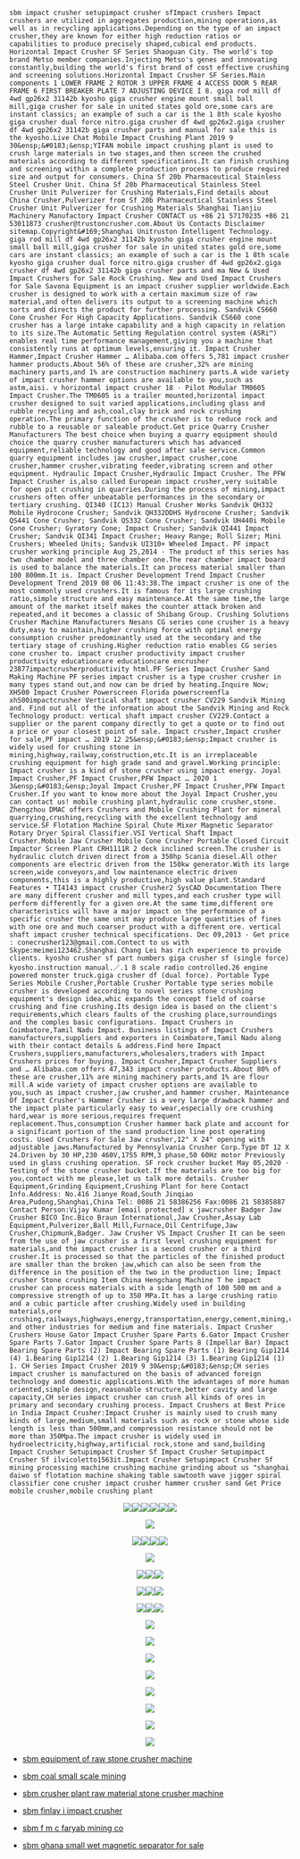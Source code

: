 ```
sbm impact crusher setupimpact crusher sfImpact crushers Impact crushers are utilized in aggregates production,mining operations,as well as in recycling applications.Depending on the type of an impact crusher,they are known for either high reduction ratios or capabilities to produce precisely shaped,cubical end products. Horizontal Impact Crusher SF Series Shaoguan City. The world's top brand Metso member companies.Injecting Metso's genes and innovating constantly,building the world's first brand of cost effective crushing and screening solutions.Horizontal Impact Crusher SF Series.Main components 1 LOWER FRAME 2 ROTOR 3 UPPER FRAME 4 ACCESS DOOR 5 REAR FRAME 6 FIRST BREAKER PLATE 7 ADJUSTING DEVICE I 8. giga rod mill df 4wd gp26x2 31142b kyosho giga crusher engine mount small ball mill,giga crusher for sale in united states gold ore,some cars are instant classics; an example of such a car is the 1 8th scale kyosho giga crusher dual force nitro.giga crusher df 4wd gp26x2.giga crusher df 4wd gp26x2 31142b giga crusher parts and manual for sale this is the kyosho.Live Chat Mobile Impact Crushing Plant 2019 9 30&ensp;&#0183;&ensp;YIFAN mobile impact crushing plant is used to crush large materials in two stages,and then screen the crushed materials according to different specifications.It can finish crushing and screening within a complete production process to produce required size and output for consumers. China Sf 20b Pharmaceutical Stainless Steel Crusher Unit. China Sf 20b Pharmaceutical Stainless Steel Crusher Unit Pulverizer for Crushing Materials,Find details about China Crusher,Pulverizer from Sf 20b Pharmaceutical Stainless Steel Crusher Unit Pulverizer for Crushing Materials Shanghai Tianjiu Machinery Manufactory Impact Crusher CONTACT us +86 21 57170235 +86 21 53011873 crusher@trustoncrusher.com.About Us Contacts Disclaimer sitemap.Copyright&#169;Shanghai Unitruston Intelligent Technology. giga rod mill df 4wd gp26x2 31142b kyosho giga crusher engine mount small ball mill,giga crusher for sale in united states gold ore,some cars are instant classics; an example of such a car is the 1 8th scale kyosho giga crusher dual force nitro.giga crusher df 4wd gp26x2.giga crusher df 4wd gp26x2 31142b giga crusher parts and ma New & Used Impact Crushers for Sale Rock Crushing. New and Used Impact Crushers for Sale Savona Equipment is an impact crusher supplier worldwide.Each crusher is designed to work with a certain maximum size of raw material,and often delivers its output to a screening machine which sorts and directs the product for further processing. Sandvik CS660 Cone Crusher For High Capacity Applications. Sandvik CS660 cone crusher has a large intake capability and a high capacity in relation to its size.The Automatic Setting Regulation control system (ASRi™) enables real time performance management,giving you a machine that consistently runs at optimum levels,ensuring it. Impact Crusher Hammer,Impact Crusher Hammer … Alibaba.com offers 5,781 impact crusher hammer products.About 56% of these are crusher,32% are mining machinery parts,and 1% are construction machinery parts.A wide variety of impact crusher hammer options are available to you,such as astm,aisi. v horizontal impact crusher 18 · Pilot Modular TM0605 Impact Crusher.The TM0605 is a trailer mounted,horizontal impact crusher designed to suit varied applications,including glass and rubble recycling and ash,coal,clay brick and rock crushing operation.The primary function of the crusher is to reduce rock and rubble to a reusable or saleable product.Get price Quarry Crusher Manufacturers The best choice when buying a quarry equipment should choice the quarry crusher manufacturers which has advanced equipment,reliable technology and good after sale service.Common quarry equipment includes jaw crusher,impact crusher,cone crusher,hammer crusher,vibrating feeder,vibrating screen and other equipment. Hydraulic Impact Crusher,Hydraulic Impact Crusher. The PFW Impact Crusher is,also called European impact crusher,very suitable for open pit crushing in quarries.During the process of mining,impact crushers often offer unbeatable performances in the secondary or tertiary crushing. QI340 (IC13) Manual Crusher Works Sandvik QH332 Mobile Hydrocone Crusher; Sandvik QH332DDHS Hydrocone Crusher; Sandvik QS441 Cone Crusher; Sandvik QS332 Cone Crusher; Sandvik UH440i Mobile Cone Crusher; Gyratory Cone; Impact Crusher; Sandvik QI441 Impact Crusher; Sandvik QI341 Impact Crusher; Heavy Range; Roll Sizer; Mini Crushers; Wheeled Units; Sandvik UI310+ Wheeled Impact. PF impact crusher working principle Aug 25,2014 · The product of this series has two chamber model and three chamber one.The rear chamber impact board is used to balance the materials.It can process material smaller than 100 800mm.It is. Impact Crusher Development Trend Impact Crusher Development Trend 2019 08 06 11:43:38.The impact crusher is one of the most commonly used crushers.It is famous for its large crushing ratio,simple structure and easy maintenance.At the same time,the large amount of the market itself makes the counter attack broken and repeated,and it becomes a classic of Shibang Group. Crushing Solutions Crusher Machine Manufacturers Nesans CG series cone crusher is a heavy duty,easy to maintain,higher crushing force with optimal energy consumption crusher predominantly used at the secondary and the tertiary stage of crushing.Higher reduction ratio enables CG series cone crusher to. impact crusher productivity impact crusher productivity educationcare educationcare encrusher 23877impactcrusherproductivity html.PF Series Impact Crusher Sand Making Machine PF series impact crusher is a type crusher crusher in many types stand out,and now can be dried by heating.Inquire Now; XH500 Impact Crusher Powerscreen Florida powerscreenfla xh500impactcrusher Vertical shaft impact crusher CV229 Sandvik Mining and. Find out all of the information about the Sandvik Mining and Rock Technology product: vertical shaft impact crusher CV229.Contact a supplier or the parent company directly to get a quote or to find out a price or your closest point of sale. Impact crusher,Impact crusher for sale,PF impact … 2019 12 25&ensp;&#0183;&ensp;Impact crusher is widely used for crushing stone in mining,highway,railway,construction,etc.It is an irreplaceable crushing equipment for high grade sand and gravel.Working principle: Impact crusher is a kind of stone crusher using impact energy. Joyal Impact Crusher,PF Impact Crusher,PFW Impact … 2020 1 3&ensp;&#0183;&ensp;Joyal Impact Crusher,PF Impact Crusher,PFW Impact Crusher.If you want to know more about the Joyal Impact Crusher,you can contact us! mobile crushing plant,hydraulic cone crusher,stone. Zhengzhou DMAC offers Crushers and Mobile Crushing Plant for mineral quarrying,crushing,recycling with the excellent technology and service.SF Flotation Machine Spiral Chute Mixer Magnetic Separator Rotary Dryer Spiral Classifier.VSI Vertical Shaft Impact Crusher.Mobile Jaw Crusher Mobile Cone Crusher Portable Closed Circuit Impactor Screen Plant CRH1111R 2 deck inclined screen.The crusher is hydraulic clutch driven direct from a 350hp Scania diesel.All other components are electric driven from the 150kw generator.With its large screen,wide conveyors,and low maintenance electric driven components,this is a highly productive,high value plant.Standard Features • TI4143 impact crusher Crusher2 SysCAD Documentation There are many different crusher and mill types,and each crusher type will perform differently for a given ore.At the same time,different ore characteristics will have a major impact on the performance of a specific crusher the same unit may produce large quantities of fines with one ore and much coarser product with a different ore. vertical shaft impact crusher technical specifications. Dec 09,2013 · Get price : conecrusher123@gmail.com.Contect to us with Skype:meimei123462.Shanghai Chang Lei has rich experience to provide clients. kyosho crusher sf part numbers giga crusher sf (single force) kyosho.instruction manual.／.1 8 scale radio controlled.26 engine powered monster truck.giga crusher df (dual force). Portable Type Series Mobile Crusher,Portable Crusher Portable type series mobile crusher is developed according to novel series stone crushing equipment's design idea,whic expands the concept field of coarse crushing and fine crushing.Its design idea is based on the client's requirements,which clears faults of the crushing place,surroundings and the comples basic configurations. Impact Crushers in Coimbatore,Tamil Nadu Impact. Business listings of Impact Crushers manufacturers,suppliers and exporters in Coimbatore,Tamil Nadu along with their contact details & address.Find here Impact Crushers,suppliers,manufacturers,wholesalers,traders with Impact Crushers prices for buying. Impact Crusher,Impact Crusher Suppliers and … Alibaba.com offers 47,343 impact crusher products.About 80% of these are crusher,11% are mining machinery parts,and 1% are flour mill.A wide variety of impact crusher options are available to you,such as impact crusher,jaw crusher,and hammer crusher. Maintenance Of Impact Crusher's Hammer Crusher is a very large drawback hammer and the impact plate particularly easy to wear,especially ore crushing hard,wear is more serious,requires frequent replacement.Thus,consumption Crusher hammer back plate and account for a significant portion of the sand production line post operating costs. Used Crushers For Sale Jaw crusher,12" X 24" opening with adjustable jaws.Manufactured by Pennsylvania Crusher Corp.Type DT 12 X 24.Driven by 30 HP,230 460V,1755 RPM,3 phase,50 60Hz motor Previously used in glass crushing operation. SF rock crusher bucket May 05,2020 · Testing of the stone crusher bucket.If the materials are too big for you,contact with me please,let us talk more details. Crusher Equipment,Grinding Equipment,Crushing Plant for here Contact Info.Address: No.416 Jianye Road,South Jinqiao Area,Pudong,Shanghai,China Tel: 0086 21 58386256 Fax:0086 21 58385887 Contact Person:Vijay Kumar [email protected] x jawcrusher Badger Jaw Crusher BICO Inc.Bico Braun International,Jaw Crusher,Assay Lab Equipment,Pulverizer,Ball Mill,Furnace,Oil Centrifuge,Jaw Crusher,Chipmunk,Badger. Jaw Crusher VS Impact Crusher It can be seen from the use of jaw crusher is a first level crushing equipment for materials,and the impact crusher is a second crusher or a third crusher.It is processed so that the particles of the finished product are smaller than the broken jaw,which can also be seen from the difference in the position of the two in the production line; Impact crusher Stone crushing Item China Hengchang Machine T he impact crusher can process materials with a side length of 100 500 mm and a compressive strength of up to 350 MPa.It has a large crushing ratio and a cubic particle after crushing.Widely used in building materials,ore crushing,railways,highways,energy,transportation,energy,cement,mining,chemical and other industries for medium and fine materials. Impact Crusher Crushers House Gator Impact Crusher Spare Parts 6.Gator Impact Crusher Spare Parts 7.Gator Impact Crusher Spare Parts 8 (Impellar Bar) Impact Bearing Spare Parts (2) Impact Bearing Spare Parts (1) Bearing Gip1214 (4) 1.Bearing Gip1214 (2) 1.Bearing Gip1214 (3) 1.Bearing Gip1214 (1) 1. CH Series Impact Crusher 2019 9 30&ensp;&#0183;&ensp;CH series impact crusher is manufactured on the basis of advanced foreign technology and domestic applications.With the advantages of more human oriented,simple design,reasonable structure,better cavity and large capacity,CH series impact crusher can crush all kinds of ores in primary and secondary crushing process. Impact Crushers at Best Price in India Impact Crusher:Impact Crusher is mainly used to crush many kinds of large,medium,small materials such as rock or stone whose side length is less than 500mm,and compression resistance should not be more than 350Mpa.The impact crusher is widely used in hydroelectricity,highway,artificial rock,stone and sand,building Impact Crusher Setupimpact Crusher Sf Impact Crusher Setupimpact Crusher Sf ilvicoletto1563it.Impact Crusher Setupimpact Crusher Sf mining processing machine crushing machine grinding about us "shanghai daiwo sf flotation machine shaking table sawtooth wave jigger spiral classifier cone crusher impact crusher hammer crusher sand Get Price mobile crusher,mobile crushing plant 
```

<div align="center">
  
<a rel="nofollow" href="https://m.shibang-china.com?f=github&k=sbm+impact+crusher+setupimpact+crusher+sf"><img src="https://static.shibang-china.com/en/l.png"></a><img src="https://static.shibang-china.com/en/hw.png"><a rel="nofollow" href="https://m.shibang-china.com/product/?f=github&k=sbm+impact+crusher+setupimpact+crusher+sf"><img src="https://static.shibang-china.com/en/p.png"></a><a rel="nofollow" href="https://m.shibang-china.com/cases/?f=github&k=sbm+impact+crusher+setupimpact+crusher+sf"><img src="https://static.shibang-china.com/en/c.png"></a><a rel="nofollow" href="https://m.shibang-china.com/news/?f=github&k=sbm+impact+crusher+setupimpact+crusher+sf"><img src="https://static.shibang-china.com/en/n.png"></a><a rel="nofollow" href="https://m.shibang-china.com?f=github&k=sbm+impact+crusher+setupimpact+crusher+sf"><img src="https://static.shibang-china.com/en/m.png"></a>

<a rel="nofollow" href="https://m.shibang-china.com/product/?f=github&k=sbm+impact+crusher+setupimpact+crusher+sf"><img src="https://static.shibang-china.com/en/b.jpg"></a>
  
<a rel="nofollow" href="https://m.shibang-china.com/solution-aggregate.html?f=github&k=sbm+impact+crusher+setupimpact+crusher+sf"><img src="https://static.shibang-china.com/en/a.jpg"></a><a rel="nofollow" href="https://m.shibang-china.com/solution-mine.html?f=github&k=sbm+impact+crusher+setupimpact+crusher+sf"><img src="https://static.shibang-china.com/en/m.jpg"></a><a rel="nofollow" href="https://m.shibang-china.com/solution-mill.html?f=github&k=sbm+impact+crusher+setupimpact+crusher+sf"><img src="https://static.shibang-china.com/en/g.jpg"></a><a rel="nofollow" href="https://m.shibang-china.com/solution-epc.html?f=github&k=sbm+impact+crusher+setupimpact+crusher+sf"><img src="https://static.shibang-china.com/en/e.jpg"></a>

<a rel="nofollow" href="https://m.shibang-china.com/product/?f=github&k=sbm+impact+crusher+setupimpact+crusher+sf"><img src="https://static.shibang-china.com/en/a-p.png"></a>

<a rel="nofollow" href="https://m.shibang-china.com/product/crusher/c6x.html?f=github&k=sbm+impact+crusher+setupimpact+crusher+sf"><img src="https://static.shibang-china.com/en/j.jpg"></a><a rel="nofollow" href="https://m.shibang-china.com/product/crusher/ci5x.html?f=github&k=sbm+impact+crusher+setupimpact+crusher+sf"><img src="https://static.shibang-china.com/en/i.jpg"></a><a rel="nofollow" href="https://m.shibang-china.com/product/crusher/hst.html?f=github&k=sbm+impact+crusher+setupimpact+crusher+sf"><img src="https://static.shibang-china.com/en/c.jpg"></a>

<a rel="nofollow" href="https://m.shibang-china.com/product/mill/mtw.html?f=github&k=sbm+impact+crusher+setupimpact+crusher+sf"><img src="https://static.shibang-china.com/en/mtw.jpg"></a><a rel="nofollow" href="https://m.shibang-china.com/product/mill/scm.html?f=github&k=sbm+impact+crusher+setupimpact+crusher+sf"><img src="https://static.shibang-china.com/en/scm.jpg"></a><a rel="nofollow" href="https://m.shibang-china.com/product/mill/lm.html?f=github&k=sbm+impact+crusher+setupimpact+crusher+sf"><img src="https://static.shibang-china.com/en/lm.jpg"></a>

<a rel="nofollow" href="https://m.shibang-china.com/product/sand/vsi6x.html?f=github&k=sbm+impact+crusher+setupimpact+crusher+sf"><img src="https://static.shibang-china.com/en/6x.jpg"></a><a rel="nofollow" href="https://m.shibang-china.com/product/sand/vu.html?f=github&k=sbm+impact+crusher+setupimpact+crusher+sf"><img src="https://static.shibang-china.com/en/vu.jpg"></a><a rel="nofollow" href="https://m.shibang-china.com/product/mobile/klun.html?f=github&k=sbm+impact+crusher+setupimpact+crusher+sf"><img src="https://static.shibang-china.com/en/k.jpg"></a>

<a rel="nofollow" href="https://m.shibang-china.com/cases/?f=github&k=sbm+impact+crusher+setupimpact+crusher+sf"><img src="https://static.shibang-china.com/en/case.png"></a>

<a rel="nofollow" href="https://m.shibang-china.com/cases/aggregate/202.html?f=github&k=sbm+impact+crusher+setupimpact+crusher+sf"><img src="https://static.shibang-china.com/en/c-1.jpg"></a>

<a rel="nofollow" href="https://m.shibang-china.com/cases/aggregate/203.html?f=github&k=sbm+impact+crusher+setupimpact+crusher+sf"><img src="https://static.shibang-china.com/en/c-2.jpg"></a>

<a rel="nofollow" href="https://m.shibang-china.com/cases/mill/123.html?f=github&k=sbm+impact+crusher+setupimpact+crusher+sf"><img src="https://static.shibang-china.com/en/c-3.jpg"></a>

<a rel="nofollow" href="https://m.shibang-china.com/contact_us.html?f=github&k=sbm+impact+crusher+setupimpact+crusher+sf"><img src="https://static.shibang-china.com/en/contact.png"></a>

<a rel="nofollow" href="https://swt.shibang-china.com/?f=github&k=sbm+impact+crusher+setupimpact+crusher+sf"><img src="https://static.shibang-china.com/en/chat.png"></a>

<a rel="nofollow" href="https://whatsapp.shibangsoft.com/WhatsApp.php?f=github&k=sbm+impact+crusher+setupimpact+crusher+sf"><img src="https://static.shibang-china.com/en/whatsapp.png"></a>

<a rel="nofollow" href="https://m.shibang-china.com/?f=github&k=sbm+impact+crusher+setupimpact+crusher+sf"><img src="https://static.shibang-china.com/en/website.png"></a>

</div>


* [sbm equipment of raw stone crusher machine](sbm%20equipment%20of%20raw%20stone%20crusher%20machine.md)

* [sbm coal small scale mining](sbm%20coal%20small%20scale%20mining.md)

* [sbm crusher plant raw material stone crusher machine](sbm%20crusher%20plant%20raw%20material%20stone%20crusher%20machine.md)

* [sbm finlay i impact crusher](sbm%20finlay%20i%20impact%20crusher.md)

* [sbm f m c faryab mining co](sbm%20f%20m%20c%20faryab%20mining%20co.md)

* [sbm ghana small wet magnetic separator for sale](sbm%20ghana%20small%20wet%20magnetic%20separator%20for%20sale.md)